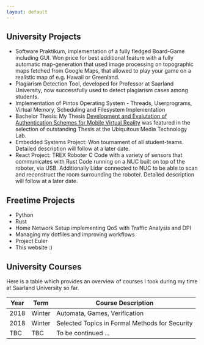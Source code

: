 ```yaml
---
layout: default
---
```


## University Projects

- Software Praktikum, implementation of a fully fledged Board-Game including GUI. Won price for best additional feature with a fully automatic map-generation that used image processing on topographic maps fetched from Google Maps, that allowed to play your game on a realistic map of e.g. Hawaii or Greenland.
- Plagiarism Detection Tool, developed for Professor at Saarland University, now successfully used to detect plagiarism cases among students.
- Implementation of Pintos Operating System - Threads, Userprograms, Virtual Memory, Scheduling and Filesystem Implementation
- Bachelor Thesis: My Thesis [Development and Evalutation of Authentication Schemes for Mobile Virtual Reality](https://schaefer-dev.de/thesis.pdf) was featured in the selection of outstanding Thesis at the Ubiquitous Media Technology Lab.
- Embedded Systems Project: Won tournament of all student-teams.
Detailed description will follow at a later date.
- React Project: TREX Roboter C Code with a variety of sensors that communicates with Rust Code running on a NUC built on top of the roboter, via USB. Additionally Lidar connected to NUC to be able to scan and reconstruct the room surrounding the roboter.
Detailed description will follow at a later date.

## Freetime Projects

- Python
- Rust
- Home Network Setup implementing QoS with Traffic Analysis and DPI
- Managing my dotfiles and improving workflows
- Project Euler
- This website :)


## University Courses

Here is a table which provides an overview of courses I took during my time at Saarland University so far.

Year | Term | Course Description
-----|-------|--------
2018 | Winter  | Automata, Games, Verification
2018 | Winter | Selected Topics in Formal Methods for Security
TBC | TBC | To be continued ...